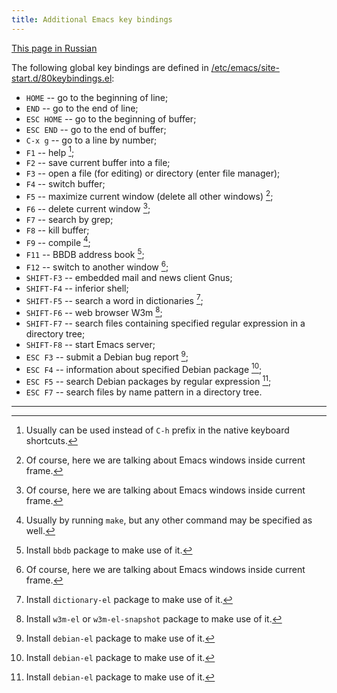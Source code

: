 ```yaml
---
title: Additional Emacs key bindings
---
```


[This page in Russian](emacs-keybindings-ru.md)

The following global key bindings are defined in
[/etc/emacs/site-start.d/80keybindings.el](files/80keybindings.el):

- `HOME` -- go to the beginning of line;
- `END` -- go to the end of line;
- `ESC HOME` -- go to the beginning of buffer;
- `ESC END` -- go to the end of buffer;
- `C-x g` -- go to a line by number;
- `F1` -- help [^1];
- `F2` -- save current buffer into a file;
- `F3` -- open a file (for editing) or directory (enter file manager);
- `F4` -- switch buffer;
- `F5` -- maximize current window (delete all other windows) [^2];
- `F6` -- delete current window [^2];
- `F7` -- search by grep;
- `F8` -- kill buffer;
- `F9` -- compile [^3];
- `F11` -- BBDB address book [^4];
- `F12` -- switch to another window [^2];
- `SHIFT-F3` -- embedded mail and news client Gnus;
- `SHIFT-F4` -- inferior shell;
- `SHIFT-F5` -- search a word in dictionaries [^5];
- `SHIFT-F6` -- web browser W3m [^6];
- `SHIFT-F7` -- search files containing specified regular expression in
  a directory tree;
- `SHIFT-F8` -- start Emacs server;
- `ESC F3` -- submit a Debian bug report [^7];
- `ESC F4` -- information about specified Debian package [^7];
- `ESC F5` -- search Debian packages by regular expression [^7];
- `ESC F7` -- search files by name pattern in a directory tree.

----

[^1]: Usually can be used instead of `C-h` prefix in the native keyboard shortcuts.

[^2]: Of course, here we are talking about Emacs windows inside current frame.

[^3]: Usually by running `make`, but any other command may be specified as well.

[^4]: Install `bbdb` package to make use of it.

[^5]: Install `dictionary-el` package to make use of it.

[^6]: Install `w3m-el` or `w3m-el-snapshot` package to make use of it.

[^7]: Install `debian-el` package to make use of it.
